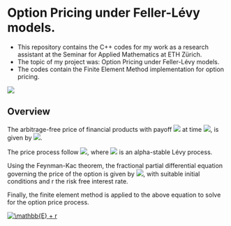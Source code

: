 # Option Pricing under Feller-Lévy models. 

* This repository contains the C++ codes for my work as a research assistant at the Seminar for Applied Mathematics at ETH Zürich. 
* The topic of my project was: Option Pricing under Feller-Lévy models. 
* The codes contain the Finite Element Method implementation for option pricing. 
<img src="https://render.githubusercontent.com/render/math?math=e^{i \pi} = -1">

## Overview
The arbitrage-free price of financial products with payoff <img src="https://render.githubusercontent.com/render/math?math=g"> at time <img src="https://render.githubusercontent.com/render/math?math=t \in [0,T]">, is given by
<img src="https://render.githubusercontent.com/render/math?math=V(t,x) = \mathbb{E}[\e^{-rT}g(X_T) | X_t=x]">.

The price process follow <img src="https://render.githubusercontent.com/render/math?math=dX_t = b(X_{t^-})dt + a(X_{t^-})^{1/\alpha}d L_t^{\alpha}, \ \ \ X_0=x, ">, where  <img src="https://render.githubusercontent.com/render/math?math=(L_t^{\alpha})_{t\ge0}"> is an alpha-stable Lévy process.

Using the Feynman-Kac theorem, the fractional partial differential equation governing the price of the option is given by <img src="https://render.githubusercontent.com/render/math?math=v_t(t,x) - b(x)\partial_xv(t,x) + a(x)(-\partial_{xx})^{\alpha/2}v(t,x) + rv(t,x) = 0, & \text{in}\ \mathbb{R}_{>0}\times\mathbb{R}_{\ge0}">, with suitable initial conditions and r the risk free interest rate.

Finally, the finite element method is applied to the above equation to solve for the option price process. 

<a href="https://www.codecogs.com/eqnedit.php?latex=\mathbb{E}&space;&plus;&space;r" target="_blank"><img src="https://latex.codecogs.com/gif.latex?\mathbb{E}&space;&plus;&space;r" title="\mathbb{E} + r" /></a>
